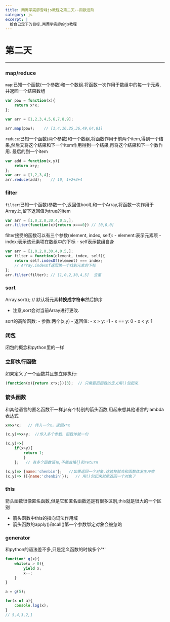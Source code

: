 ```yaml
---
title: 两周学完廖雪峰js教程之第二天--函数进阶
category: js
excerpt: |
  给自己定下的目标,两周学完廖的js教程
---
```



# 第二天

-------


### map/reduce

`map`:已知一个函数(一个参数)和一个数组.将函数一次作用于数组中的每一个元素,并返回一个结果数组

```js
var pow = function(x){
    return x*x;
};

var arr = [1,2,3,4,5,6,7,8,9];

arr.map(pow);    // [1,4,16,25,36,49,64,81]
```

`reduce`:已知一个函数(两个参数)和一个数组,将函数作用于前两个item,得到一个结果,然后又将这个结果和下一个item作用得到一个结果,再将这个结果和下一个数作用. 最后的到一个item

```js
var add = function(x,y){
    return x+y;
};
var arr = [1,2,3,4];
arr.reduce(add);    // 10, 1+2+3+4
```


### filter

`filter`:已知一个函数(参数一个,返回值bool),和一个Array,将函数一次作用于Array上,留下返回值为true的item

```js
var arr = [1,0,2,0,30,4,0,5,];
arr.filter(function(x){return x===0}) // [0,0,0]
```

filter接受的函数可以有三个参数(element, index, self):
    - element:表示元素项
    - index:表示该元素项在数组中的下标
    - self表示数组自身

```js
var arr = [1,0,2,0,30,4,0,5,];
var filter = function(element, index, self){
    return self.indexOf(element) === index;
    // Array.indexOf返回第一个找到元素的下标
};
arr.filter(filter); // [1,0,2,30,4,5]  去重
```



### sort

Array.sort(); // 默认将元素**转换成字符串**然后排序

- 注意,sort会对当前Array进行更改.

sort的高阶函数:
    - 参数:两个(x,y)
    - 返回值:
        - x > y: -1
        - x == y: 0
        - x < y: 1


### 闭包

闭包的概念和python里的一样

### 立即执行函数

如果定义了一个函数并且想立即执行:

```js
(function(x){return x*x;})(3);  // 只需要把函数的定义用()包起来.
```


### 箭头函数

和其他语言的匿名函数不一样,js有个特别的箭头函数,用起来想其他语言的lambda表达式

```js
x=>x*x;   // 传入一个x，返回x*x

(x,y)=>x+y;  //传入多个参数，函数体就一句

(x,y)=>{
    if(x>y){
        return 1;
        }
    };   // 有多个函数语句,不能省略{}和return

(x,y)=> {name:'chenbin'};   //如果返回一个对象,这这样就会和函数体发生冲突
(x,y)=> ([{name:'chenbin'});   // 用()包起来就能返回一个对象了
```


### this

箭头函数很像匿名函数,但是它和匿名函数还是有很多区别,this就是很大的一个区别

- 箭头函数中this的指向词法作用域
- 箭头函数的apply()和call()第一个参数绑定对象会被忽略


### generator
和python的语法差不多,只是定义函数的时候多个'\*'

```js
function* g(x){
    while(x > 0){
        yield x;
        x--;
    }
}

a = g(5);

for(x of a){
    console.log(x);
}
// 5,4,3,2,1
```
